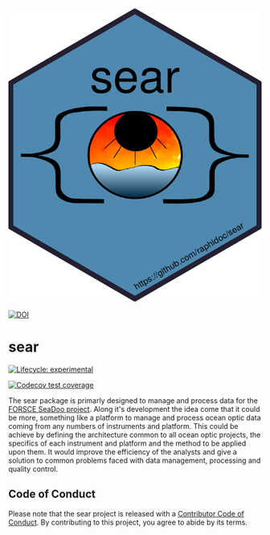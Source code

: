 

![test](inst/app/www/hex_sear.png)

[![DOI](https://zenodo.org/badge/DOI/10.5281/zenodo.7459254.svg)](https://doi.org/10.5281/zenodo.7459254)


# sear
  <!-- badges: start -->
  [![Lifecycle: experimental](https://img.shields.io/badge/lifecycle-experimental-orange.svg)](https://lifecycle.r-lib.org/articles/stages.html#experimental)
  <!-- badges: end -->
  
  <!-- badges: start -->
  [![Codecov test coverage](https://codecov.io/gh/raphidoc/sear/branch/main/graph/badge.svg)](https://app.codecov.io/gh/raphidoc/sear?branch=main)
  <!-- badges: end -->
  
The sear package is primarly designed to manage and process data for the [FORSCE SeaDoo project](https://ldgizc.uqar.ca/Web/infrastructures-et-equipements/forsce#forsce-english). Along it's development the idea come that it could be more, something like a platform to manage and process ocean optic data coming from any numbers of instruments and platform. This could be achieve by defining the architecture common to all ocean optic projects, the specifics of each instrument and platform and the method to be applied upon them. It would improve the efficiency of the analysts and give a solution to common problems faced with data management, processing and quality control.
  
## Code of Conduct
  
  Please note that the sear project is released with a [Contributor Code of Conduct](https://contributor-covenant.org/version/2/1/CODE_OF_CONDUCT.html). By contributing to this project, you agree to abide by its terms.

